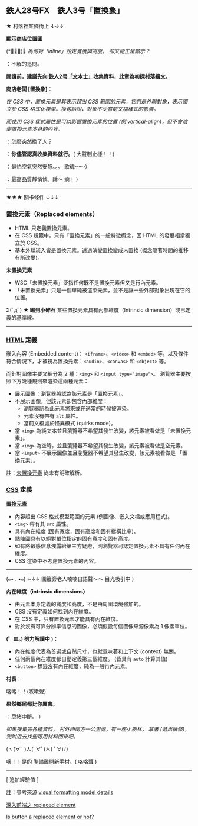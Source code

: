 ## 鉄人28号FX　鉄人3号「置換象」

★ 村落裡某條街上 ↓↓↓

**顯示商店位置圖**

(\*ﾟーﾟ)：
*為何對「inline」設定寬度與高度，
卻又能正常顯示？*

：不解的追問。

**閱讀前，建議先向 [鉄人2号「文本士」](https://ithelp.ithome.com.tw/articles/10216486)收集資料，此章為初探村落續文。**

**商店老闆 [置換象]**：

*在 CSS 中，置換元素是其表示超出 CSS 範圍的元素，它們是外聯對象，表示獨立於 CSS 格式化模型。換句話說，對象不受當前文檔樣式的影響。*

*而使用 CSS 樣式屬性是可以影響置換元素的位置 (例 vertical-align)，但不會改變置換元素本身的內容。*

：怎麼突然換了人？

：**你儘管認真收集資料就行。**(
大聲制止樣！！)

：最怕空氣突然安靜。。。
歌魂～～）

：最高品質靜悄悄。蹲～ 痾！ )

---

★★★ 關卡條件 ↓↓↓
### 置換元素（Replaced elements）

- HTML 只定義置換元素。
- 在 CSS 規範中，只有「置換元素」的一般特徵概念，因 HTML 的發展相當獨立於 CSS。
- 基本外聯崁入皆是置換元素。透過演變置換變成未置換 (概念隨著時間的推移有所改變)。

**未置換元素**

- W3C「未置換元素」泛指任何既不是置換元素但又是行內元素。
- 「未置換元素」只是一個單純被渲染元素，並不是讓一些外部對象出現在它的位置。

Σ(ﾟдﾟ) **★ 踢到小碎石**
某些置換元素具有內部維度（Intrinsic dimension）或已定義的基準線。

---

### [HTML](https://html.spec.whatwg.org/multipage/rendering.html#replaced-elements) 定義

嵌入內容 (Embedded content)：
`<iframe>`、`<video>` 和 `<embed>` 等，以及條件符合情況下，才被視為置換元素：`<audio>`、`<canvas>` 和 `<object>` 等。

而針對圖像主要又細分為 2 種：`<img>` 和 `<input type="image">`。
瀏覽器主要按照下方幾種規則來渲染這兩種元素：

- 展示圖像：瀏覽器將認為該元素是「置換元素」。
- 不展示圖像，但該元素卻包含內部維度：
  - 瀏覽器認為此元素將來或在適當的時候被渲染。
  - 元素沒有帶有 `alt` 屬性。
  - 當前文檔處於怪異模式 (quirks mode)。
- 當 `<img>` 為純文本並且瀏覽器不希望其發生改變，該元素被看做是「未置換元素」。
- 當 `<img>` 為空時，並且瀏覽器不希望其發生改變，該元素被看做是空元素。
- 當 `<input>` 不展示圖像並且瀏覽器不希望其發生改變，該元素被看做是 「置換元素」。

註：[未置換元素](https://html.spec.whatwg.org/multipage/rendering.html#non-replaced-elements) 尚未有明確解析。

### [CSS](https://www.w3.org/TR/2011/REC-CSS2-20110607/visudet.html#inline-width) 定義

**[置換元素](https://drafts.csswg.org/css2/conform.html)**

- 內容超出 CSS 格式模型範圍的元素 (例圖像、嵌入文檔或應用程式)。
-  `<img>` 帶有其 `src` 屬性。
- 具有內在維度 (固有寬度，固有高度和固有縱橫比率)。
- 點陣圖具有以絕對單位指定的固有寬度和固有高度。
- 如有將敏感信息洩露給第三方疑慮，則瀏覽器可認定置換元素不具有任何內在維度。
- CSS 渲染中不考慮置換元素的內容。

---

(๑• . •๑) ↓↓↓
圍籬旁老人喃喃自語聲～～
目光吸引中 )

**內在維度（intrinsic dimensions）**

- 由元素本身定義的寬度和高度，不是由周圍環境強加的。
- CSS 沒有定義如何找到內在維度。
- 在 CSS 中，只有置換元素才能具有內在維度。
- 對於沒有可靠分辨率信息的圖像，必須假設每個圖像來源像素為 1 像素單位。

**(゜皿。) 努力解讀中 )**：
- 內在維度代表為首選或自然尺寸，也就意味著和上下文 (context) 無關。
- 任何兩個內在維度都自動定義第三個維度。 (皆具有 `auto` 計算其值)
- `<button>` 標籤沒有內在維度，純為一般行內元素。


**村長**：

喀喀！！(咳嗽聲)

**果然鄉民都比你厲害**。

：思緒中斷。 ）

*如果搜集完各種資料，
村外西南方一公里處，有一座小樹林，
拿著 (遞出紙條)，
到附近去找些可用材料回來吧。*

(ヽ(∀ﾟ )人(ﾟ∀ﾟ)人( ﾟ∀)ﾉ）

噢！！是的
準備離開新手村。(
咯咯聲 )

---

[ 追加經驗值 ]

註：參考來源 [visual formatting model details](https://www.w3.org/TR/2011/REC-CSS2-20110607/visudet.html#inline-width)

[深入前端之 replaced element](https://juejin.im/post/5c623a836fb9a049b222597f)

[Is button a replaced element or not?](https://github.com/whatwg/html/issues/45)


